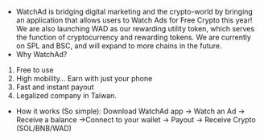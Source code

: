 - WatchAd is bridging digital marketing and the crypto-world by bringing an application that allows users to Watch Ads for Free Crypto this year! We are also launching WAD as our rewarding utility token, which serves the function of cryptocurrency and rewarding tokens. We are currently on SPL and BSC, and will expand to more chains in the future.
- Why WatchAd?
1. Free to use
2. High mobility… Earn with just your phone
3. Fast and instant payout
4. Legalized company in Taiwan.
- How it works (So simple):
Download WatchAd app -> Watch an Ad -> Receive a balance ->Connect to your wallet -> Payout -> Receive Crypto (SOL/BNB/WAD)
